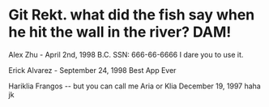 # Git Rekt. what did the fish say when he hit the wall in the river? DAM!

Alex Zhu - April 2nd, 1998 B.C.
SSN: 666-66-6666
I dare you to use it.

Erick Alvarez - September 24, 1998
Best App Ever

Hariklia Frangos -- but you can call me Aria or Klia
December 19, 1997
haha jk
